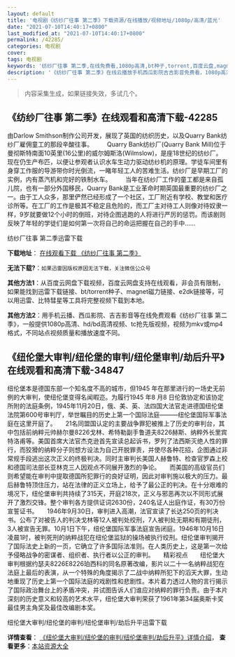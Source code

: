 ```yaml
---
layout: default
title: '电视剧《纺纱厂往事 第二季》下载资源/在线播放/视频地址/1080p/高清/蓝光'
date: "2021-07-10T14:40:17+0800"
last_modified_at: "2021-07-10T14:40:17+0800"
permalink: /42285/
categories: 电视剧
cover:
tags: 电视剧
keywords: '纺纱厂往事 第二季,在线免费看,1080p高清,bt种子,torrent,百度云盘,magnet,磁力链,迅雷下载资源'
description: '《纺纱厂往事 第二季》在线云播放手机西瓜影院吉吉影音免费看，1080p高清bd/hd未删减完整版和tc抢先枪版，mkv/mp4格式，附带bt/torrent种子、magnet/磁力链、百度云盘、网盘资源迅雷下载链接'
---
```


>内容采集生成，如果链接失效，多试几个。


## 《纺纱厂往事 第二季》在线观看和高清下载-42285

由Darlow Smithson制作公司开发，展现了英国的纺织历史，以及Quarry Bank纺纱厂雇佣童工的那段辛酸往事。 　　Quarry Bank纺纱厂(Quarry Bank Mill)位于曼彻斯特南面10英里(16公里)的威尔姆斯洛(Wilmslow)，是座18世纪的纺纱厂。现在仍生产布匹，以便让参观者认识水车生动力驱动纺纱机的原理。学徒车间里有身穿工作服的导游带你时光倒流，一睹年轻工人的苦难生活。纺纱厂是早期工厂的实例，内有蒸汽机和完好的铁制水车。 　　当年在纺纱厂工作的童工都是来自孤儿院，也有一部分外国移民，Quarry Bank是工业革命时期英国最重要的纺纱厂之一。由于工人众多，那里俨然已经形成了一个社区，工厂附近有学校、教堂和医疗诊所等。在工厂的工作是极其不稳定且危险的，而工厂主对待工人则像对待奴隶一样，9岁就要做12个小时的倒班，对待企图逃跑的人将进行严厉的惩罚。而该剧则反映了年轻的学徒们是如何第一次将自己的命运把握在自己的手中&hellip;…


纺纱厂往事 第二季迅雷下载

**下载地址**： [在线观看下载 《纺纱厂往事 第二季》](https://www.993dy.com//vod-detail-id-9795.html) 


**无法下载?**：`如果迅雷因版权原因无法下载，关注微信公众号 `

**其他方法1**：从百度云网盘下载视频，百度云网盘支持在线观看，非会员有限制，如果能找到迅雷下载链接、bt/torrent种子、magnet磁力链接、e2dk链接等，可以用迅雷、比特彗星等工具将完整视频下载到本地。

**其他方法2**：用手机云播、西瓜影院、吉吉影音等在线免费观看《纺纱厂往事 第二季》，一般提供1080p高清、hd/bd高清视频、tc抢先版视频，视频为mkv或mp4格式，不同站点视频质量和播放速度不同。


## 《纽伦堡大审判/纽伦堡的审判/纽伦堡审判/劫后升平》在线观看和高清下载-34847

纽伦堡本是德国东部一个知名度不高的城市，但1945 年在那里进行的一场史无前例的大审判，使纽伦堡变得名闻暇迩。为履行1945 年8 月8 日伦敦协定和该协定所附的法庭条例，1945年11月20日，俄、美、英、法四国大法官走进德国纽伦堡法院第600号审判厅，举世瞩目的历史上第一个国际法庭———纽伦堡国际军事法庭在这里开庭了。　　21名同盟国认定的主要战争罪犯被推上了历史的审判台，其中包括前纳粹元帅赫尔曼8226戈林、希特勒副手鲁道夫8226赫斯、纳粹外长里宾特洛甫等。美国首席大法官杰克逊首先宣读总起诉书，罗列了法西斯灭绝人性的罪行，而狡猾的纳粹分子则想方设法为自己开脱罪责，并使尽各种花招，企图通过非常规手段逃出这次正义的终极判决。同时主审判长美国人赫鲁特、检查官罗森上校和德国司法部长亚林克三人因观点不同展开激烈的争论。　　而美国的高级官员们则希望能在审判中提取德国所犯罪行的良好证明，因此对审判施以极大的压力。最后赫鲁特顶住压力，站在法律的正义立场上，给予了最公正的判决。在十分艰难的境况下，纽伦堡审判共持续了315天，开庭218次，正义与邪恶再次以不同形式展开了激烈交锋。整个审判各方提供证词2630份，240名证人出庭作证，有30万份宣誓证书。　　1946年9月30日，审判进入高潮，法官宣读了长达250页的判决书。公布了对被告人的判决戈林等12人被判处绞刑，7人被判处无期和有期徒刑，3人被宣告无罪。10月1日下午，纽伦堡国际军事法庭宣告闭庭。1946年10月16日凌晨1时，被判死刑的纳粹战犯在纽伦堡监狱的操场被执行绞刑。纽伦堡审判揭开了国际法史上新的一页，它确立了许多国际法准则。在人类历史上，这是第一次给予侵略战争的密谋者、组织者、执行者以公正的审判。　　精彩视点　　纽伦堡大审判根据约瑟夫8226E8226珀西科的同名原著改编，影片以二十一名纳粹战犯在法庭上最后的表演，从一个特殊的角度揭示了二战中纳粹所犯下的滔天大罪，生动地重现了历史上第一个国际法庭的戏剧性和悲剧性。本片着力透过人物的言行揭示了国际政治舞台上的矛盾冲突，并试图告诉人们谁应对纳粹的罪行负责。由于本片深刻的历史意义和较高的艺术水平，纽伦堡大审判荣获了1961年第34届奥斯卡奖最佳男主角奖及最佳改编剧本奖。


纽伦堡大审判/纽伦堡的审判/纽伦堡审判/劫后升平迅雷下载

**详情查看**： [《纽伦堡大审判/纽伦堡的审判/纽伦堡审判/劫后升平》详情介绍](/movie/34847/)， **查看更多**：[本站资源大全](/movie/t/all/)

